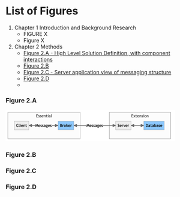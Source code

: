 # List of Figures
1. Chapter 1 Introduction and Background Research
   * FIGURE X
   * Figure X
1. Chapter 2 Methods
   * [Figure 2.A - High Level Solution Definition, with component interactions](#figure-2a)
   * [Figure 2.B](#figure-2b)
   * [Figure 2.C - Server application view of messaging structure](#figure-2c)
   * [Figure 2.D](#figure-2d)
   * 



### Figure 2.A
![Figure 2.A](./figure2a.png)

### Figure 2.B

### Figure 2.C

### Figure 2.D